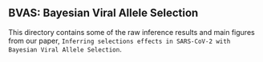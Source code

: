 
## BVAS: Bayesian Viral Allele Selection 

This directory contains some of the raw inference results and main figures from
our paper, `Inferring selections effects in SARS-CoV-2 with Bayesian Viral Allele Selection`.
